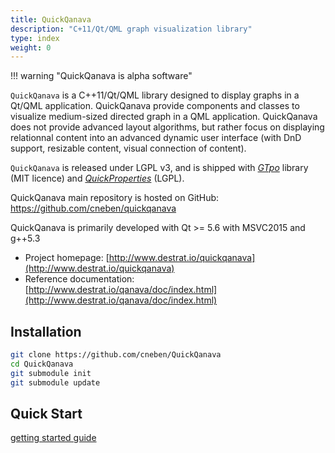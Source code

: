 ```yaml
---
title: QuickQanava
description: "C+11/Qt/QML graph visualization library"
type: index
weight: 0
---
```


!!! warning "QuickQanava is alpha software" 

`QuickQanava` is a C++11/Qt/QML library designed to display graphs in a Qt/QML application. QuickQanava provide components and classes to visualize medium-sized directed graph in a QML application. QuickQanava does not provide advanced layout algorithms, but rather focus on displaying relationnal content into an advanced dynamic user interface (with DnD support, resizable content, visual connection of content).

`QuickQanava` is released under LGPL v3, and is shipped with *[GTpo](https://github.com/cneben/GTpo)* library (MIT licence) and  *[QuickProperties](https://github.com/cneben/quickproperties)* (LGPL).


QuickQanava main repository is hosted on GitHub: https://github.com/cneben/quickqanava

QuickQanava is primarily developed with Qt >= 5.6 with MSVC2015 and g++5.3

+ Project homepage: [http://www.destrat.io/quickqanava](http://www.destrat.io/quickqanava)
+ Reference documentation: [http://www.destrat.io/qanava/doc/index.html](http://www.destrat.io/qanava/doc/index.html)

## Installation

```sh
git clone https://github.com/cneben/QuickQanava
cd QuickQanava
git submodule init
git submodule update
```

## Quick Start

[getting started guide](gettingstarted.md)



